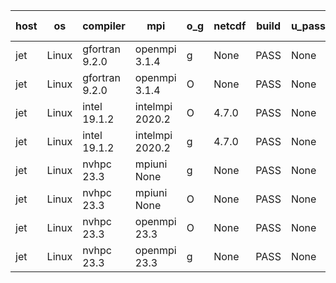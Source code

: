 

| host     | os       | compiler                              | mpi                      | o_g        | netcdf        | build       | u_pass          | u_fail          | s_pass            | s_fail            | e_pass             | e_fail             | nuopc_pass       | nuopc_fail       | artifacts link          |
|----------|----------|---------------------------------------|--------------------------|------------|---------------|-------------|-----------------|-----------------|-------------------|-------------------|--------------------|--------------------|------------------|------------------|-------------------------|
| jet | Linux | gfortran 9.2.0 | openmpi 3.1.4  | g | None  | PASS | None | None | None | None | None | None | None | None | <a href="https://github.com/esmf-org/esmf-test-artifacts/tree/bc2b93797bca14c05f770ca3b6002d3793c18e68/release_8.5.0/gfortran/9.2.0/g/openmpi/3.1.4" target="_blank">bc2b937</a> | 
| jet | Linux | gfortran 9.2.0 | openmpi 3.1.4  | O | None  | PASS | None | None | None | None | None | None | None | None | <a href="https://github.com/esmf-org/esmf-test-artifacts/tree/f4f993fd9acf01dc86144136c6cf4cd0e3a816a1/release_8.5.0/gfortran/9.2.0/O/openmpi/3.1.4" target="_blank">f4f993f</a> | 
| jet | Linux | intel 19.1.2 | intelmpi 2020.2  | O | 4.7.0  | PASS | None | None | None | None | None | None | None | None | <a href="https://github.com/esmf-org/esmf-test-artifacts/tree/1a19356601d630fc2cde38184394cdc89c6a0261/release_8.5.0/intel/19.1.2/O/intelmpi/2020.2" target="_blank">1a19356</a> | 
| jet | Linux | intel 19.1.2 | intelmpi 2020.2  | g | 4.7.0  | PASS | None | None | None | None | None | None | None | None | <a href="https://github.com/esmf-org/esmf-test-artifacts/tree/70bb88c2d023dd9d71cc2804c46ece03c24c3f5a/release_8.5.0/intel/19.1.2/g/intelmpi/2020.2" target="_blank">70bb88c</a> | 
| jet | Linux | nvhpc 23.3 | mpiuni None  | g | None  | PASS | None | None | None | None | None | None | None | None | <a href="https://github.com/esmf-org/esmf-test-artifacts/tree/f5e409f49a9d36e7a62de41047e906b89cb5e52f/release_8.5.0/nvhpc/23.3/g/mpiuni/None" target="_blank">f5e409f</a> | 
| jet | Linux | nvhpc 23.3 | mpiuni None  | O | None  | PASS | None | None | None | None | None | None | None | None | <a href="https://github.com/esmf-org/esmf-test-artifacts/tree/660f365ed9e111e055d2d1823acf6f7aacaa1733/release_8.5.0/nvhpc/23.3/O/mpiuni/None" target="_blank">660f365</a> | 
| jet | Linux | nvhpc 23.3 | openmpi 23.3  | O | None  | PASS | None | None | None | None | None | None | None | None | <a href="https://github.com/esmf-org/esmf-test-artifacts/tree/9b63e71eeae728082cde114efa6c1236fbd9e87d/release_8.5.0/nvhpc/23.3/O/openmpi/23.3" target="_blank">9b63e71</a> | 
| jet | Linux | nvhpc 23.3 | openmpi 23.3  | g | None  | PASS | None | None | None | None | None | None | None | None | <a href="https://github.com/esmf-org/esmf-test-artifacts/tree/dcd482243c7cf9e7f922ed121d01fe453877ca51/release_8.5.0/nvhpc/23.3/g/openmpi/23.3" target="_blank">dcd4822</a> | 

